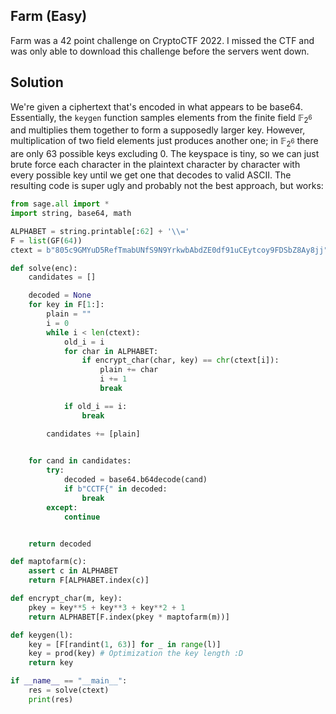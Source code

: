 ## Farm (Easy)

Farm was a 42 point challenge on CryptoCTF 2022. I missed the CTF and was only able to download this challenge before the servers went down. 

## Solution

We're given a ciphertext that's encoded in what appears to be base64.  Essentially, the `keygen` function samples elements from the finite field $\mathbb{F}_{2^6}$ and multiplies them together to form a supposedly larger key. However, multiplication of two field elements just produces another one; in $\mathbb{F}_{2^6}$ there are only 63 possible keys excluding 0.  The keyspace is tiny, so we can just brute force each character in the plaintext character by character with every possible key until we get one that decodes to valid ASCII.  The resulting code is super ugly and probably not the best approach, but works:

```python
from sage.all import *
import string, base64, math

ALPHABET = string.printable[:62] + '\\='
F = list(GF(64))
ctext = b"805c9GMYuD5RefTmabUNfS9N9YrkwbAbdZE0df91uCEytcoy9FDSbZ8Ay8jj"

def solve(enc):
    candidates = []

    decoded = None
    for key in F[1:]:
        plain = ""
        i = 0
        while i < len(ctext):
            old_i = i
            for char in ALPHABET:
                if encrypt_char(char, key) == chr(ctext[i]):
                    plain += char
                    i += 1
                    break

            if old_i == i:
                break

        candidates += [plain]
    

    for cand in candidates:
        try:
            decoded = base64.b64decode(cand)
            if b"CCTF{" in decoded:
                break
        except:
            continue


    return decoded

def maptofarm(c):
	assert c in ALPHABET
	return F[ALPHABET.index(c)]

def encrypt_char(m, key):
	pkey = key**5 + key**3 + key**2 + 1
	return ALPHABET[F.index(pkey * maptofarm(m))]

def keygen(l):
	key = [F[randint(1, 63)] for _ in range(l)] 
	key = prod(key) # Optimization the key length :D
	return key

if __name__ == "__main__":
    res = solve(ctext)
    print(res)
```



